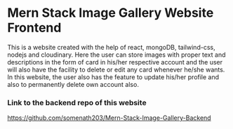 # Mern Stack Image Gallery Website Frontend

This is a website created with the help of react, mongoDB, tailwind-css, nodejs and cloudinary. Here the user can store images with proper text and descriptions in the form of card in his/her respective account and the user will also have the facility to delete or edit any card whenever he/she wants. In this website, the user also has the feature to update his/her profile and also to permanently delete own account also.

### Link to the backend repo of this website
https://github.com/somenath203/Mern-Stack-Image-Gallery-Backend

